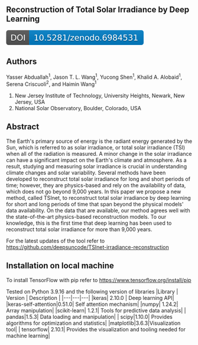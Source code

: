 ## Reconstruction of Total Solar Irradiance by Deep Learning <br>
[![DOI](https://github.com/ccsc-tools/zenodo_icons/blob/main/icons/tsinet.svg)](https://zenodo.org/record/7516668#.Y7xGBBXMLrk)


## Authors
Yasser Abduallah<sup>1</sup>, Jason T. L. Wang<sup>1</sup>, Yucong Shen<sup>1</sup>, Khalid A. Alobaid<sup>1</sup>, Serena Criscuoli<sup>2</sup>, and Haimin Wang<sup>1</sup>

1. New Jersey Institute of Technology, University Heights, Newark, New Jersey, USA
2. National Solar Observatory, Boulder, Colorado, USA

## Abstract

The Earth's primary source of energy is the radiant energy generated by the Sun, which is referred to as solar irradiance, or total solar irradiance (TSI) when all of the radiation is measured. A minor change in the solar irradiance can have a significant impact on the Earth's climate and atmosphere. As a result, studying and measuring solar irradiance is crucial in understanding climate changes and solar variability. Several methods have been developed to reconstruct total solar irradiance for long and short periods of time; however, they are physics-based and rely on the availability of data, which does not go beyond 9,000 years. In this paper we propose a new method, called TSInet, to reconstruct total solar irradiance by deep learning for short and long periods of time that span beyond the physical models' data availability. On the data that are available, our method agrees well with the state-of-the-art physics-based reconstruction models. To our knowledge, this is the first time that deep learning has been used to reconstruct total solar irradiance for more than 9,000 years.


For the latest updates of the tool refer to https://github.com/deepsuncode/TSInet-irradiance-reconstruction

## Installation on local machine
To install TensorFlow with pip refer to https://www.tensorflow.org/install/pip

Tested on Python 3.9.16 and the following version of libraries
|Library | Version   | Description  |
|---|---|---|
|keras| 2.10.0 | Deep learning API|
|keras-self-attention|0.51.0| Self attention mechanism|
|numpy| 1.24.2| Array manipulation|
|scikit-learn| 1.2.1| Tools for predictive data analysis|
| pandas|1.5.3| Data loading and manipulation|
| scipy|1.10.0| Provides algorithms for optimization and statistics|
|matplotlib|3.6.3|Visualization tool|
| tensorflow| 2.10.1| Provides the visualization and tooling needed for machine learning|

